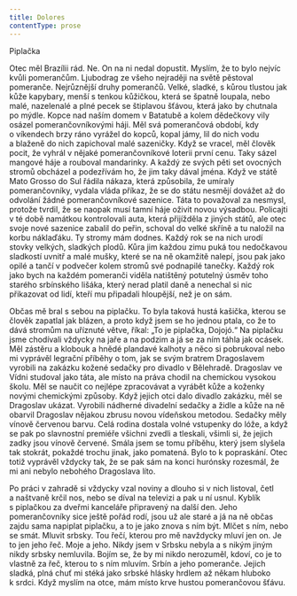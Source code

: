 ```yaml
---
title: Dolores
contentType: prose
---
```


Piplačka

Otec měl Brazílii rád. Ne. On na ni nedal dopustit. Myslím, že to bylo nejvíc kvůli pomerančům. Ljubodrag ze všeho nejraději na světě pěstoval pomeranče. Nejrůznější druhy pomerančů. Velké, sladké, s kůrou tlustou jak kůže kapybary, menší s tenkou kůžičkou, která se špatně loupala, nebo malé, nazelenalé a plné pecek se štiplavou šťávou, která jako by chutnala po mýdle. Kopce nad naším domem v Batatubě a kolem dědečkovy vily osázel pomerančovníkovými háji. Měl svá pomerančová období, kdy o víkendech brzy ráno vyrážel do kopců, kopal jámy, lil do nich vodu a blaženě do nich zapichoval malé sazeničky. Když se vracel, měl člověk pocit, že vyhrál v nějaké pomerančovníkové loterii první cenu. Taky sázel mangové háje a rouboval mandarinky. A každý ze svých pěti set ovocných stromů obcházel a podezřívám ho, že jim taky dával jména. Když ve státě Mato Grosso do Sul řádila nákaza, která způsobila, že umíraly pomerančovníky, vydala vláda příkaz, že se do státu nesmějí dovážet až do odvolání žádné pomerančovníkové sazenice. Táta to považoval za nesmysl, protože tvrdil, že se naopak musí tamní háje oživit novou výsadbou. Policajti v té době namátkou kontrolovali auta, která přijížděla z jiných států, ale otec svoje nové sazenice zabalil do peřin, schoval do velké skříně a tu naložil na korbu náklaďáku. Ty stromy mám dodnes. Každý rok se na nich urodí stovky velkých, sladkých plodů. Kůra jim každou zimu puká tou nedočkavou sladkostí uvnitř a malé mušky, které se na ně okamžitě nalepí, jsou pak jako opilé a tančí v podvečer kolem stromů své podnapilé tanečky. Každý rok jako bych na každém pomeranči viděla natištěný potutelný úsměv toho starého srbínského lišáka, který nerad platil daně a nenechal si nic přikazovat od lidí, kteří mu připadali hloupější, než je on sám.

Občas mě bral s sebou na piplačku. To byla taková hustá kašička, kterou se člověk zapatlal jak blázen, a proto když jsem se ho jednou ptala, co že to dává stromům na uříznuté větve, říkal: „To je piplačka, Dojojó.“ Na piplačku jsme chodívali vždycky na jaře a na podzim a já se za ním táhla jak ocásek. Měl zástěru a klobouk a hnědé plandavé kalhoty a něco si pobrukoval nebo mi vyprávěl legrační příběhy o tom, jak se svým bratrem Dragoslavem vyrobili na zakázku kožené sedačky pro divadlo v Bělehradě. Dragoslav ve Vídni studoval jako táta, ale místo na práva chodil na chemickou vysokou školu. Měl se naučit co nejlépe zpracovávat a vyrábět kůže a koženky novými chemickými způsoby. Když jejich otci dalo divadlo zakázku, měl se Dragoslav ukázat. Vyrobili nádherné divadelní sedačky a židle a kůže na ně obarvil Dragoslav nějakou zbrusu novou vídeňskou metodou. Sedačky měly vínově červenou barvu. Celá rodina dostala volné vstupenky do lóže, a když se pak po slavnostní premiéře všichni zvedli a tleskali, všimli si, že jejich zadky jsou vínově červené. Smála jsem se tomu příběhu, který jsem slyšela tak stokrát, pokaždé trochu jinak, jako pomatená. Bylo to k popraskání. Otec totiž vyprávěl vždycky tak, že se pak sám na konci hurónsky rozesmál, že mi ani nebylo nebohého Dragoslava líto.

Po práci v zahradě si vždycky vzal noviny a dlouho si v nich listoval, četl a naštvaně krčil nos, nebo se díval na televizi a pak u ní usnul. Kyblík s piplačkou za dveřmi kanceláře připravený na další den. Jeho pomerančovníky sice ještě pořád rodí, jsou už ale staré a já na ně občas zajdu sama napiplat piplačku, a to je jako znova s ním být. Mlčet s ním, nebo se smát. Mluvit srbsky. Tou řečí, kterou pro mě navždycky mluví jen on. Je to jen jeho řeč. Moje a jeho. Nikdy jsem v Srbsku nebyla a s nikým jiným nikdy srbsky nemluvila. Bojím se, že by mi nikdo nerozuměl, kdoví, co je to vlastně za řeč, kterou to s ním mluvím. Srbín a jeho pomeranče. Jejich sladká, plná chuť mi stéká jako srbské hlásky hrdlem až někam hluboko k srdci. Když myslím na otce, mám místo krve hustou pomerančovou šťávu.
